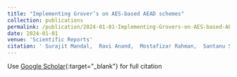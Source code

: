 ```yaml
---
title: "Implementing Grover’s on AES-based AEAD schemes"
collection: publications
permalink: /publication/2024-01-01-Implementing-Grovers-on-AES-based-AEAD-schemes
date: 2024-01-01
venue: 'Scientific Reports'
citation: ' Surajit Mandal,  Ravi Anand,  Mostafizar Rahman,  Santanu Sarkar,  Takanori Isobe, &quot;Implementing Grover’s on AES-based AEAD schemes.&quot; Scientific Reports, 2024.'
---
```

Use [Google Scholar](https://scholar.google.com/scholar?q=Implementing+Grover’s+on+AES+based+AEAD+schemes){:target="_blank"} for full citation